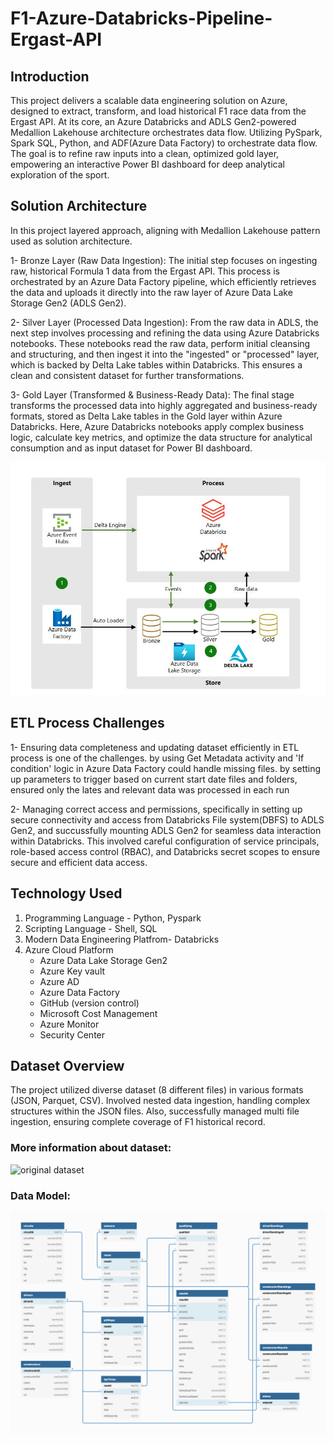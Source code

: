 # F1-Azure-Databricks-Pipeline-Ergast-API

## Introduction
This project delivers a scalable data engineering solution on Azure, designed to extract, transform, and load historical F1 race data from the Ergast API. At its core, an Azure Databricks and ADLS Gen2-powered Medallion Lakehouse architecture orchestrates data flow. Utilizing PySpark, Spark SQL, Python, and ADF(Azure Data Factory) to orchestrate data flow. The goal is to refine raw inputs into a clean, optimized gold layer, empowering an interactive Power BI dashboard for deep analytical exploration of the sport.

## Solution Architecture

In this project layered approach, aligning with Medallion Lakehouse pattern used as solution architecture.

1- Bronze Layer (Raw Data Ingestion): The initial step focuses on ingesting raw, historical Formula 1 data from the Ergast API. This process is orchestrated by an Azure Data Factory pipeline, 
   which efficiently retrieves the data and uploads it directly into the raw layer of Azure Data Lake Storage Gen2 (ADLS Gen2). 

2- Silver Layer (Processed Data Ingestion): From the raw data in ADLS, the next step involves processing and refining the data using Azure Databricks notebooks. These notebooks read the raw data, perform initial cleansing and structuring, and then ingest it into the "ingested" or "processed" layer, which is backed by Delta Lake tables within Databricks. This ensures a clean and consistent dataset for further transformations.

3- Gold Layer (Transformed & Business-Ready Data): The final stage transforms the processed data into highly aggregated and business-ready formats, stored as Delta Lake tables in the Gold layer within Azure Databricks. Here, Azure Databricks notebooks apply complex business logic, calculate key metrics, and optimize the data structure for analytical consumption and as input dataset for Power BI dashboard.  


![Project_architecture](https://github.com/MisaHojjat/F1-Azure-Databricks-Pipeline-Ergast-API/blob/main/architectur_solution.JPG)

## ETL Process Challenges

1- Ensuring data completeness and updating dataset efficiently in ETL process is one of the challenges. by using Get Metadata activity and 'If condition' logic in Azure Data Factory could handle missing files. by setting up parameters to trigger based on current start date files and folders, ensured only the lates and relevant data was processed in each run

2- Managing correct access and permissions, specifically in setting up secure connectivity and access from Databricks File system(DBFS) to ADLS Gen2, and succussfully mounting ADLS Gen2 for seamless data interaction within Databricks. This involved careful configuration of service principals, role-based access control (RBAC), and Databricks secret scopes to ensure secure and efficient data access.

## Technology Used

1. Programming Language - Python, Pyspark
2. Scripting Language - Shell, SQL
3. Modern Data Engineering Platfrom- Databricks
4. Azure Cloud Platform
   - Azure Data Lake Storage Gen2
   - Azure Key vault
   - Azure AD
   - Azure Data Factory
   - GitHub (version control)
   - Microsoft Cost Management
   - Azure Monitor
   - Security Center

## Dataset Overview

The project utilized diverse dataset (8 different files) in various formats (JSON, Parquet, CSV). Involved nested data ingestion, handling complex structures within the JSON files. Also, successfully managed multi file ingestion, ensuring complete coverage of F1
historical record.

### More information about dataset:
![original dataset](https://ergast.com/mrd/)

### Data Model:
![Data model](https://github.com/MisaHojjat/F1-Azure-Databricks-Pipeline-Ergast-API/blob/main/formula1_ergast_db_data_model.png)


